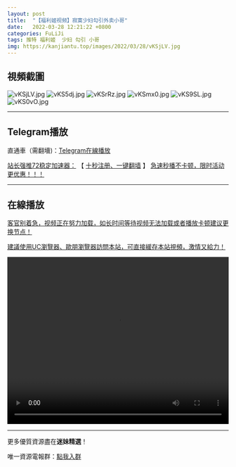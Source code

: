 ```yaml
---
layout: post
title:  "【福利姬视频】寂寞少妇勾引外卖小哥"
date:   2022-03-28 12:21:22 +0800
categories: FuLiJi
tags: 推特 福利姬  少妇 勾引 小哥
img: https://kanjiantu.top/images/2022/03/28/vKSjLV.jpg
---
```



## 視頻截圖

![vKSjLV.jpg](https://kanjiantu.top/images/2022/03/28/vKSjLV.jpg)
![vKS5dj.jpg](https://kanjiantu.top/images/2022/03/28/vKS5dj.jpg)
![vKSrRz.jpg](https://kanjiantu.top/images/2022/03/28/vKSrRz.jpg)
![vKSmx0.jpg](https://kanjiantu.top/images/2022/03/28/vKSmx0.jpg)
![vKS9SL.jpg](https://kanjiantu.top/images/2022/03/28/vKS9SL.jpg)
![vKS0vO.jpg](https://kanjiantu.top/images/2022/03/28/vKS0vO.jpg)

* * *
## Telegram播放

直通車（需翻墻)：[Telegram在線播放](https://t.me/mimeijingxuan/281)

<u>站长强推72稳定加速器：</u> 【 [十秒注册、一键翻墙](https://72vpn.xyz/#/register?code=mimei) 】
<u>  急速秒播不卡顿，限时活动更优惠！！！</u>
* * *
## 在線播放
<u>客官别着急，视频正在努力加载，如长时间等待视频无法加载或者播放卡顿建议更换节点！</u>

<u>建議使用UC瀏覽器、歐朋瀏覽器訪問本站，可直接緩存本站視頻，激情又給力！</u>
<center><video src="https://cdn.publer.io/uploads/videos/6245f282db279731bbdea4e5/dc34f4bb9e27de8781a2688f65ae7a4f.mp4" width="100%" height="380px" controls="controls"></video></center>


* * *
更多優質資源盡在**迷妹精選**！

唯一資源電報群：[點我入群](https://t.me/mimeijingxuan)


